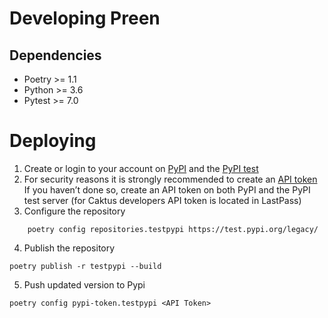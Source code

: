 # Developing Preen

## Dependencies
* Poetry >= 1.1
* Python >= 3.6
* Pytest >= 7.0

# Deploying
1. Create or login to your account on [PyPI](https://pypi.org/) and the [PyPI test](https://test.pypi.org/)
2. For security reasons it is strongly recommended to create an [API token](https://pypi.org/help/#apitoken) If you haven’t done so, create an API token on both PyPI and the PyPI test server (for Caktus developers API token is located in LastPass)
3. Configure the repository 

```shell
    poetry config repositories.testpypi https://test.pypi.org/legacy/
```

4. Publish the repository

```shell
poetry publish -r testpypi --build
```

5. Push updated version to Pypi

```shell
poetry config pypi-token.testpypi <API Token>
```
